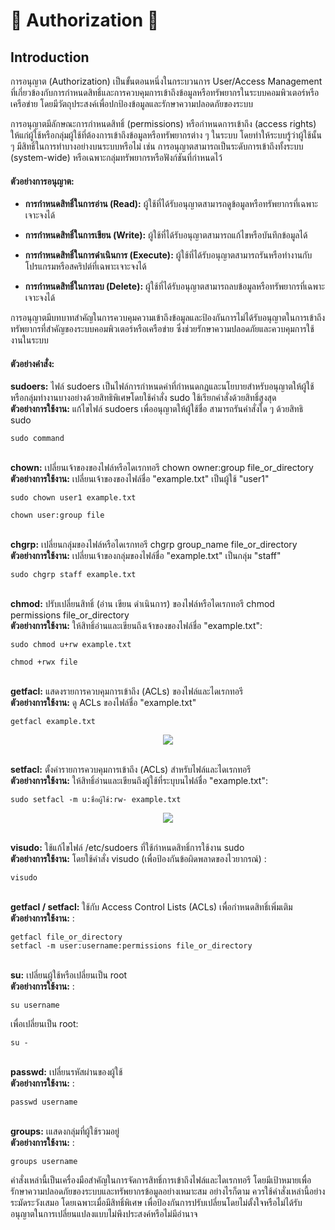# 🔑 Authorization 🔑
## Introduction
การอนุญาต (Authorization) เป็นขั้นตอนหนึ่งในกระบวนการ User/Access Management ที่เกี่ยวข้องกับการกำหนดสิทธิ์และการควบคุมการเข้าถึงข้อมูลหรือทรัพยากรในระบบคอมพิวเตอร์หรือเครือข่าย โดยมีวัตถุประสงค์เพื่อปกป้องข้อมูลและรักษาความปลอดภัยของระบบ

การอนุญาตมีลักษณะการกำหนดสิทธิ์ (permissions) หรือกำหนดการเข้าถึง (access rights) ให้แก่ผู้ใช้หรือกลุ่มผู้ใช้ที่ต้องการเข้าถึงข้อมูลหรือทรัพยากรต่าง ๆ ในระบบ โดยทำให้ระบบรู้ว่าผู้ใช้นั้น ๆ มีสิทธิ์ในการทำบางอย่างบนระบบหรือไม่ เช่น การอนุญาตสามารถเป็นระดับการเข้าถึงทั้งระบบ (system-wide) หรือเฉพาะกลุ่มทรัพยากรหรือฟังก์ชันที่กำหนดไว้

#### ตัวอย่างการอนุญาต:

- **การกำหนดสิทธิ์ในการอ่าน (Read):** ผู้ใช้ที่ได้รับอนุญาตสามารถดูข้อมูลหรือทรัพยากรที่เฉพาะเจาะจงได้
  
- **การกำหนดสิทธิ์ในการเขียน (Write):** ผู้ใช้ที่ได้รับอนุญาตสามารถแก้ไขหรือบันทึกข้อมูลได้
  
- **การกำหนดสิทธิ์ในการดำเนินการ (Execute):** ผู้ใช้ที่ได้รับอนุญาตสามารถรันหรือทำงานกับโปรแกรมหรือสคริปต์ที่เฉพาะเจาะจงได้
  
- **การกำหนดสิทธิ์ในการลบ (Delete):** ผู้ใช้ที่ได้รับอนุญาตสามารถลบข้อมูลหรือทรัพยากรที่เฉพาะเจาะจงได้

การอนุญาตมีบทบาทสำคัญในการควบคุมความเข้าถึงข้อมูลและป้องกันการไม่ได้รับอนุญาตในการเข้าถึงทรัพยากรที่สำคัญของระบบคอมพิวเตอร์หรือเครือข่าย ซึ่งช่วยรักษาความปลอดภัยและควบคุมการใช้งานในระบบ

#### ตัวอย่างคำสั่ง:
**sudoers:** ไฟล์ sudoers เป็นไฟล์การกำหนดค่าที่กำหนดกฎและนโยบายสำหรับอนุญาตให้ผู้ใช้หรือกลุ่มทำงานบางอย่างด้วยสิทธิพิเศษโดยใช้คำสั่ง sudo ใช้เรียกคำสั่งด้วยสิทธิ์สูงสุด <br>
**ตัวอย่างการใช้งาน:** แก้ไขไฟล์ sudoers เพื่ออนุญาตให้ผู้ใช้ชื่อ สามารถรันคำสั่งใด ๆ ด้วยสิทธิ sudo 

    sudo command



<br>**chown:** เปลี่ยนเจ้าของของไฟล์หรือไดเรกทอรี chown owner:group file_or_directory <br>
**ตัวอย่างการใช้งาน:** เปลี่ยนเจ้าของของไฟล์ชื่อ "example.txt" เป็นผู้ใช้ "user1" 

    sudo chown user1 example.txt 
    
    chown user:group file

<br>**chgrp:** เปลี่ยนกลุ่มของไฟล์หรือไดเรกทอรี chgrp group_name file_or_directory <br>
**ตัวอย่างการใช้งาน:** เปลี่ยนเจ้าของกลุ่มของไฟล์ชื่อ "example.txt" เป็นกลุ่ม "staff"</p>

    sudo chgrp staff example.txt 

<br>**chmod:** ปรับเปลี่ยนสิทธิ์ (อ่าน เขียน ดำเนินการ) ของไฟล์หรือไดเรกทอรี chmod permissions file_or_directory <br> 
 **ตัวอย่างการใช้งาน:** ให้สิทธิ์อ่านและเขียนถึงเจ้าของของไฟล์ชื่อ "example.txt":

    sudo chmod u+rw example.txt 
    
    chmod +rwx file

<br>**getfacl:** แสดงรายการควบคุมการเข้าถึง (ACLs) ของไฟล์และไดเรกทอรี <br>
**ตัวอย่างการใช้งาน:** ดู ACLs ของไฟล์ชื่อ "example.txt"

    getfacl example.txt 


<p align="center"><img src="https://media.discordapp.net/attachments/1029797759777247295/1204463390811230330/image.png?ex=65d4d2f2&is=65c25df2&hm=a67ae813581139d1dbbde8354b69357cf7b3fe1ef9629b1a16b9b2c74a1589b2&=&format=webp&quality=lossless&width=1076&height=452"></p>

<br>**setfacl:** ตั้งค่ารายการควบคุมการเข้าถึง (ACLs) สำหรับไฟล์และไดเรกทอรี <br>
**ตัวอย่างการใช้งาน:** ให้สิทธิ์อ่านและเขียนถึงผู้ใช้ที่ระบุบนไฟล์ชื่อ "example.txt":
 
    sudo setfacl -m u:ชื่อผู้ใช้:rw- example.txt 



<p align="center"><img src="https://i.ibb.co/qFxQs3w/image-1.png"></p>

<br>**visudo:** ใช้แก้ไขไฟล์ /etc/sudoers ที่ใช้กำหนดสิทธิ์การใช้งาน sudo <br>
**ตัวอย่างการใช้งาน:** โดยใช้คำสั่ง visudo (เพื่อป้องกันข้อผิดพลาดของไวยากรณ์) :
 
    visudo
    
<br>**getfacl / setfacl:** ใช้กับ Access Control Lists (ACLs) เพื่อกำหนดสิทธิ์เพิ่มเติม <br>
**ตัวอย่างการใช้งาน:** :
 
    getfacl file_or_directory
    setfacl -m user:username:permissions file_or_directory

<br>**su:** เปลี่ยนผู้ใช้หรือเปลี่ยนเป็น root <br>
**ตัวอย่างการใช้งาน:** :

    su username
เพื่อเปลี่ยนเป็น root:

    su -

<br>**passwd:** เปลี่ยนรหัสผ่านของผู้ใช้ <br>
**ตัวอย่างการใช้งาน:** :
 
    passwd username

<br>**groups:** เแสดงกลุ่มที่ผู้ใช้รวมอยู่ <br>
**ตัวอย่างการใช้งาน:** :
 
    groups username

คำสั่งเหล่านี้เป็นเครื่องมือสำคัญในการจัดการสิทธิ์การเข้าถึงไฟล์และไดเรกทอรี โดยมีเป้าหมายเพื่อรักษาความปลอดภัยของระบบและทรัพยากรข้อมูลอย่างเหมาะสม อย่างไรก็ตาม ควรใช้คำสั่งเหล่านี้อย่างระมัดระวังเสมอ โดยเฉพาะเมื่อมีสิทธิ์พิเศษ เพื่อป้องกันการปรับเปลี่ยนโดยไม่ตั้งใจหรือไม่ได้รับอนุญาตในการเปลี่ยนแปลงแบบไม่พึงประสงค์หรือไม่มีอำนาจ





